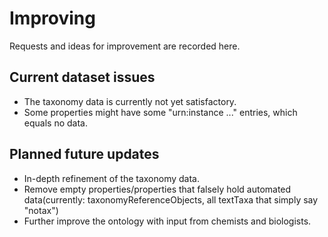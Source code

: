 # Improving</h3>
Requests and ideas for improvement are recorded here.

## Current dataset issues</h4>

 - The taxonomy data is currently not yet satisfactory.
 - Some properties might have some "urn:instance ..." entries, which equals no data.

## Planned future updates

 - In-depth refinement of the taxonomy data.
 - Remove empty properties/properties that falsely hold automated data(currently: taxonomyReferenceObjects, all textTaxa that simply say "notax")
 - Further improve the ontology with input from chemists and biologists.

